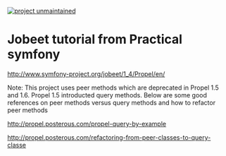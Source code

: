[![project unmaintained](https://img.shields.io/badge/project-unmaintained-red.svg)](https://img.shields.io/badge/project-unmaintained-red.svg)

# Jobeet tutorial from Practical symfony

http://www.symfony-project.org/jobeet/1_4/Propel/en/

Note: This project uses peer methods which are deprecated in Propel 1.5 and 1.6. Propel 1.5 introducted query methods.
Below are some good references on peer methods versus query methods and how to refactor peer methods

  http://propel.posterous.com/propel-query-by-example
  
  http://propel.posterous.com/refactoring-from-peer-classes-to-query-classe
